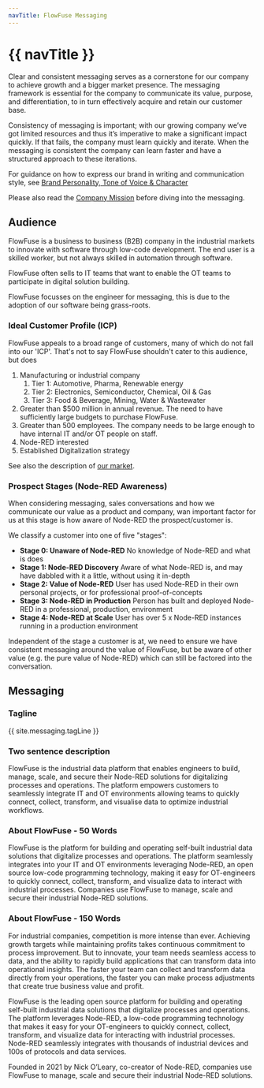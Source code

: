 ```yaml
---
navTitle: FlowFuse Messaging
---
```


# {{ navTitle }}

Clear and consistent messaging serves as a cornerstone for our company to achieve
growth and a bigger market presence. The messaging framework is essential for the
company to communicate its value, purpose, and differentiation, to in turn
effectively acquire and retain our customer base.

Consistency of messaging is important; with our growing company we’ve got limited
resources and thus it’s imperative to make a significant impact quickly. If that
fails, the company must learn quickly and iterate. When the messaging is
consistent the company can learn faster and have a structured approach to these
iterations.

For guidance on how to express our brand in writing and communication style, see [Brand Personality, Tone of Voice & Character](/handbook/customer/marketing/brand-voice/)

Please also read the [Company Mission](/handbook/company/strategy/#flowfuse%27s-mission)
before diving into the messaging.

## Audience

FlowFuse is a business to business (B2B) company in the industrial markets to
innovate with software through low-code development. The end user is a skilled
worker, but not always skilled in automation through software.

FlowFuse often sells to IT teams that want to enable the OT teams to participate
in digital solution building.

FlowFuse focusses on the engineer for messaging, this is due to the adoption of
our software being grass-roots.

### Ideal Customer Profile (ICP)

FlowFuse appeals to a broad range of customers, many of which do not fall into
our 'ICP'. That's not to say FlowFuse shouldn't cater to this audience, but
does 

1. Manufacturing or industrial company
    1. Tier 1: Automotive, Pharma, Renewable energy
    1. Tier 2: Electronics, Semiconductor, Chemical, Oil & Gas
    1. Tier 3: Food & Beverage, Mining, Water & Wastewater
1. Greater than $500 million in annual revenue. The need to have sufficiently large budgets to purchase FlowFuse.
1. Greater than 500 employees. The company needs to be large enough to have internal IT and/or OT people on staff.
1. Node-RED interested
1. Established Digitalization strategy

See also the description of [our market](/handbook/company/strategy/#the-market).

### Prospect Stages (Node-RED Awareness)

When considering messaging, sales conversations and how we communicate our value as
a product and company, wan important factor for us at this stage is how aware of
Node-RED the prospect/customer is.

We classify a customer into one of five "stages":

- **Stage 0: Unaware of Node-RED** No knowledge of Node-RED and what is does
- **Stage 1: Node-RED Discovery** Aware of what Node-RED is, and may have dabbled with it a little, without using it in-depth
- **Stage 2: Value of Node-RED** User has used Node-RED in their own personal projects,  or for professional proof-of-concepts
- **Stage 3: Node-RED in Production** Person has built and deployed Node-RED in a professional, production, environment
- **Stage 4: Node-RED at Scale** User has over 5 x Node-RED instances running in a production environment

Independent of the stage a customer is at, we need to ensure we have consistent
messaging around the value of FlowFuse, but be aware of other value (e.g. the
pure value of Node-RED) which can still be factored into the conversation.

## Messaging

### Tagline

{{ site.messaging.tagLine }}

### Two sentence description

FlowFuse is the industrial data platform that enables engineers to build, manage, scale, and secure their Node-RED solutions for digitalizing processes and operations. The platform empowers customers to seamlessly integrate IT and OT environments allowing teams to quickly connect, collect, transform, and visualise data to optimize industrial workflows.

### About FlowFuse - 50 Words

FlowFuse is the platform for building and operating self-built industrial data solutions that digitalize processes and operations. The platform seamlessly integrates into your IT and OT environments leveraging Node-RED, an open source low-code programming technology, making it easy for OT-engineers to quickly connect, collect, transform, and visualize data to interact with industrial processes. Companies use FlowFuse to manage, scale and secure their industrial Node-RED solutions.


### About FlowFuse - 150 Words

For industrial companies, competition is more intense than ever. Achieving growth targets while maintaining profits takes continuous commitment to process improvement. But to innovate, your team needs seamless access to data, and the ability to rapidly build applications that can transform data into operational insights. The faster your team can collect and transform data directly from your operations, the faster you can make process adjustments that create true business value and profit.

FlowFuse is the leading open source platform for building and operating self-built industrial data solutions that digitalize processes and operations. The platform leverages Node-RED, a low-code programming technology that makes it easy for your OT-engineers to quickly connect, collect, transform, and visualize data for interacting with industrial processes. Node-RED seamlessly integrates with thousands of industrial devices and 100s of protocols and data services.

Founded in 2021 by Nick O’Leary, co-creator of Node-RED, companies use FlowFuse to manage, scale and secure their industrial Node-RED solutions.
